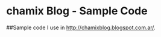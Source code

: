 chamix Blog - Sample Code
=====================

##Sample code I use in http://chamixblog.blogspot.com.ar/.
